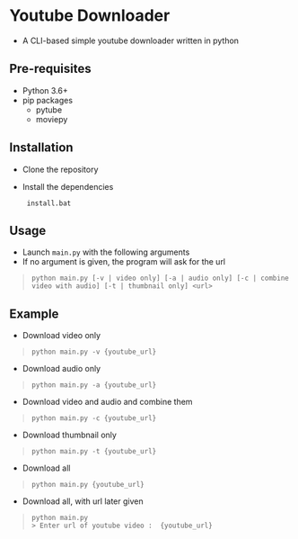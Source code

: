 # Youtube Downloader
- A CLI-based simple youtube downloader written in python

## Pre-requisites
- Python 3.6+
- pip packages
  - pytube
  - moviepy

## Installation
- Clone the repository
- Install the dependencies

  ```
   install.bat
  ```

## Usage
- Launch `main.py` with the following arguments
- If no argument is given, the program will ask for the url
> `python main.py [-v | video only] [-a | audio only] [-c | combine video with audio] [-t | thumbnail only] <url>`

## Example
- Download video only
> `python main.py -v {youtube_url}`

- Download audio only
> `python main.py -a {youtube_url}`

- Download video and audio and combine them
> `python main.py -c {youtube_url}`

- Download thumbnail only
> `python main.py -t {youtube_url}`

- Download all
> `python main.py {youtube_url}`

- Download all, with url later given
> `python main.py`<br>
> `> Enter url of youtube video :  {youtube_url}`